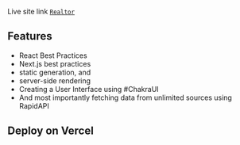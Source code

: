 Live site link [`Realtor`](https://realestate-tan.vercel.app/)

## Features

- React Best Practices
- Next.js best practices
- static generation, and 
- server-side rendering
- Creating a User Interface using #ChakraUI
- And most importantly fetching data from unlimited sources using RapidAPI

## Deploy on Vercel

